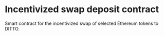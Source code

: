 # Incentivized swap deposit contract

Smart contract for the incentivized swap of selected Ethereum tokens to DITTO.
